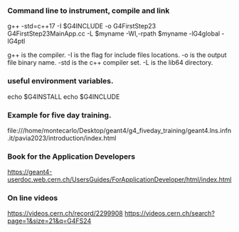 ### Command line to instrument, compile and link
g++ -std=c++17 -I $G4INCLUDE -o G4FirstStep23 G4FirstStep23MainApp.cc -L $myname -Wl,-rpath $myname -lG4global -lG4ptl

g++ is the compiler.
-I is the flag for include files locations.
-o is the output file binary name.
-std is the c++ compiler set.
-L is the lib64 directory.


### useful environment variables.
echo $G4INSTALL
echo $G4INCLUDE

### Example for five day training.
file:///home/montecarlo/Desktop/geant4/g4_fiveday_training/geant4.lns.infn.it/pavia2023/introduction/index.html

### Book for the Application Developers
https://geant4-userdoc.web.cern.ch/UsersGuides/ForApplicationDeveloper/html/index.html

### On line videos
https://videos.cern.ch/record/2299908
https://videos.cern.ch/search?page=1&size=21&q=G4FS24



